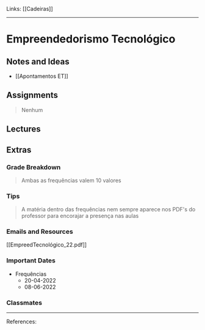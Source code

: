 Links: [[Cadeiras]]
___
# Empreendedorismo Tecnológico

## Notes and Ideas
- [[Apontamentos ET]]
## Assignments
> Nenhum 
## Lectures
## Extras
### Grade Breakdown
> Ambas as frequências valem 10 valores
### Tips
> A matéria dentro das frequências nem sempre aparece nos PDF's do professor para encorajar a presença nas aulas
### Emails and Resources
[[EmpreedTecnológico_22.pdf]]
### Important Dates
- Frequências
	 - 20-04-2022
	 - 08-06-2022
### Classmates
___
References:
